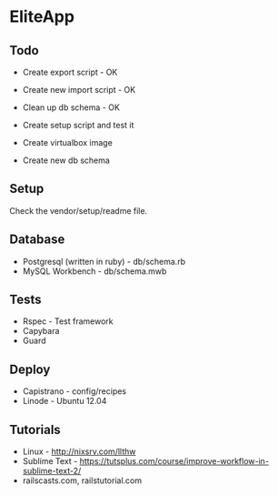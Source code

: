 # EliteApp

## Todo

* Create export script - OK
* Create new import script - OK
* Clean up db schema - OK
* Create setup script and test it
* Create virtualbox image

* Create new db schema

## Setup

Check the vendor/setup/readme file.


## Database

* Postgresql (written in ruby) - db/schema.rb
* MySQL Workbench - db/schema.mwb


## Tests

* Rspec - Test framework
* Capybara
* Guard


## Deploy

* Capistrano - config/recipes
* Linode - Ubuntu 12.04


## Tutorials

* Linux - http://nixsrv.com/llthw
* Sublime Text - https://tutsplus.com/course/improve-workflow-in-sublime-text-2/
* railscasts.com, railstutorial.com